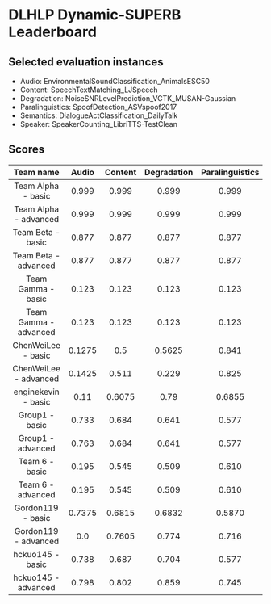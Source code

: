 # DLHLP Dynamic-SUPERB Leaderboard

## Selected evaluation instances

- Audio: EnvironmentalSoundClassification_AnimalsESC50
- Content: SpeechTextMatching_LJSpeech
- Degradation: NoiseSNRLevelPrediction_VCTK_MUSAN-Gaussian
- Paralinguistics: SpoofDetection_ASVspoof2017
- Semantics: DialogueActClassification_DailyTalk
- Speaker: SpeakerCounting_LibriTTS-TestClean

## Scores


|       Team name       | Audio  | Content | Degradation | Paralinguistics | Semantics | Speaker |
|:---------------------:|:------:|:-------:|:-----------:|:---------------:|:---------:|:-------:|
|  Team Alpha - basic   | 0.999  |  0.999  |    0.999    |      0.999      |   0.999   |  0.999  |
| Team Alpha - advanced | 0.999  |  0.999  |    0.999    |      0.999      |   0.999   |  0.999  |
|   Team Beta - basic   | 0.877  |  0.877  |    0.877    |      0.877      |   0.877   |  0.877  |
| Team Beta - advanced  | 0.877  |  0.877  |    0.877    |      0.877      |   0.877   |  0.877  |
|  Team Gamma - basic   | 0.123  |  0.123  |    0.123    |      0.123      |   0.123   |  0.123  |
| Team Gamma - advanced | 0.123  |  0.123  |    0.123    |      0.123      |   0.123   |  0.123  |
|  ChenWeiLee - basic   | 0.1275 |   0.5   |   0.5625    |      0.841      |  0.4865   |  0.426  |
| ChenWeiLee - advanced | 0.1425 |  0.511  |    0.229    |      0.825      |  0.2845   |  0.221  |
|  enginekevin - basic  |  0.11  | 0.6075  |    0.79     |     0.6855      |   0.609   |  0.869  |
|  Group1 - basic       | 0.733  |  0.684  |    0.641    |      0.577      |   0.573   |  0.706  |
|  Group1 - advanced    | 0.763  |  0.684  |    0.641    |      0.577      |   0.573   |  0.702  |
| Team 6 - basic    | 0.195    | 0.545     | 0.509          | 0.610        | 0.505      | 0.546     |
| Team 6 - advanced    | 0.195    | 0.545     | 0.509          | 0.610        | 0.505      | 0.546     |
|   Gordon119 - basic   | 0.7375 | 0.6815  |   0.6832    |     0.5870      |  0.5549   | 0.7590  |
| Gordon119 - advanced  |  0.0   | 0.7605  |    0.774    |      0.716      |   0.63    |  0.854  |
|   hckuo145 - basic    | 0.738  |  0.687  |    0.704    |      0.577      |   0.573   |  0.758  |
|  hckuo145 - advanced  | 0.798  |  0.802  |    0.859    |      0.745      |   0.629   |  0.870  |
